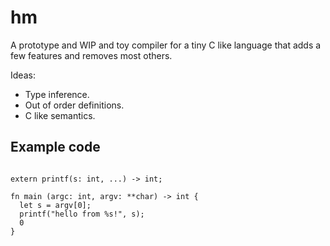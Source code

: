 # hm

A prototype and WIP and toy compiler for a tiny C like language that
adds a few features and removes most others.

Ideas:

- Type inference.
- Out of order definitions.
- C like semantics.

## Example code

```

extern printf(s: int, ...) -> int;

fn main (argc: int, argv: **char) -> int {
  let s = argv[0];
  printf("hello from %s!", s);
  0
}

```
